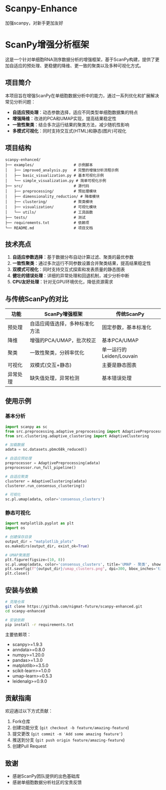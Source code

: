 # Scanpy-Enhance
加强scanpy，对新手更加友好
# ScanPy增强分析框架

这是一个针对单细胞RNA测序数据分析的增强框架，基于ScanPy构建，提供了更加自适应的预处理、更稳健的降维、更一致的聚类以及多种可视化方式。

## 项目简介

本项目旨在增强ScanPy在单细胞数据分析中的能力，通过一系列优化和扩展解决常见分析问题：

- **自适应预处理**：动态参数选择，适应不同类型单细胞数据集的特点
- **增强降维**：改进的PCA和UMAP实现，提高结果稳定性
- **一致性聚类**：结合多次运行结果的聚类方法，减少随机性影响
- **多模式可视化**：同时支持交互式(HTML)和静态(图片)可视化

## 项目结构

```
scanpy-enhanced/
├── examples/                  # 示例脚本
│   ├── improved_analysis.py   # 完整的增强分析流程示例
│   ├── basic_visualization.py # 基本可视化示例
│   └── simple_visualization.py # 简单可视化示例
├── src/                       # 源代码
│   ├── preprocessing/         # 预处理模块
│   ├── dimensionality_reduction/ # 降维模块
│   ├── clustering/            # 聚类模块
│   ├── visualization/         # 可视化模块
│   └── utils/                 # 工具函数
├── tests/                     # 测试
├── requirements.txt           # 依赖项
└── README.md                  # 项目文档
```

## 技术亮点

1. **自适应参数选择**：基于数据分布自动计算过滤、聚类的最优参数
2. **一致性聚类**：通过多次运行不同参数设置合并聚类结果，提高结果稳定性
3. **双模式可视化**：同时支持交互式探索和发表质量的静态图表
4. **健壮的错误处理**：详细的异常处理和回退机制，减少分析中断
5. **CPU友好处理**：针对无GPU环境优化，降低资源需求

## 与传统ScanPy的对比

| 功能 | ScanPy增强框架 | 传统ScanPy |
|-----|--------------|-----------|
| 预处理 | 自适应阈值选择，多种标准化方法 | 固定参数，基本标准化 |
| 降维 | 增强的PCA/UMAP，批次校正 | 基本PCA/UMAP |
| 聚类 | 一致性聚类，分辨率优化 | 单一运行的Leiden/Louvain |
| 可视化 | 双模式(交互+静态) | 主要是静态图表 |
| 异常处理 | 缺失值处理，异常检测 | 基本错误处理 |

## 使用示例

### 基本分析

```python
import scanpy as sc
from src.preprocessing.adaptive_preprocessing import AdaptivePreprocessing
from src.clustering.adaptive_clustering import AdaptiveClustering

# 加载数据
adata = sc.datasets.pbmc68k_reduced()

# 自适应预处理
preprocessor = AdaptivePreprocessing(adata)
preprocessor.run_full_pipeline()

# 自适应聚类
clusterer = AdaptiveClustering(adata)
clusterer.run_consensus_clustering()

# 可视化
sc.pl.umap(adata, color='consensus_clusters')
```

### 静态可视化

```python
import matplotlib.pyplot as plt
import os

# 创建保存目录
output_dir = "matplotlib_plots"
os.makedirs(output_dir, exist_ok=True)

# UMAP聚类图
plt.figure(figsize=(10, 8))
sc.pl.umap(adata, color='consensus_clusters', title='UMAP - 聚类', show=False)
plt.savefig(f"{output_dir}/umap_clusters.png", dpi=300, bbox_inches='tight')
plt.close()
```

## 安装与依赖

```bash
# 克隆仓库
git clone https://github.com/nigmat-future/scanpy-enhanced.git
cd scanpy-enhanced

# 安装依赖
pip install -r requirements.txt
```

主要依赖项：
- scanpy>=1.9.3
- anndata>=0.8.0
- numpy>=1.20.0
- pandas>=1.3.0
- matplotlib>=3.5.0
- scikit-learn>=1.0.0
- umap-learn>=0.5.3
- leidenalg>=0.9.0

## 贡献指南

欢迎通过以下方式贡献：
1. Fork仓库
2. 创建功能分支 (`git checkout -b feature/amazing-feature`)
3. 提交更改 (`git commit -m 'Add some amazing feature'`)
4. 推送到分支 (`git push origin feature/amazing-feature`)
5. 创建Pull Request

## 致谢

- 感谢ScanPy团队提供的出色基础库
- 感谢单细胞数据分析社区的宝贵反馈 
